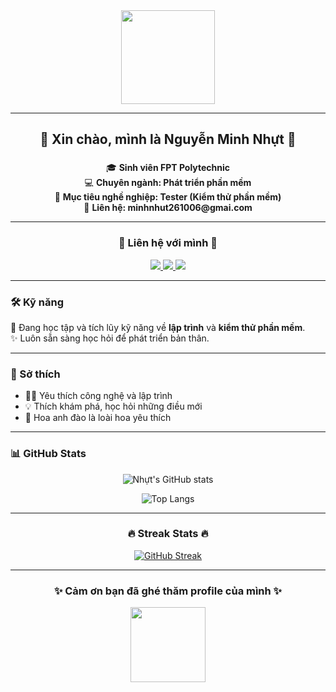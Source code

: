 <div align="center">
  <img src="https://media.giphy.com/media/M9gbBd9nbDrOTu1Mqx/giphy.gif" height="150" />
</div>

---

<h2 align="center">🌸 Xin chào, mình là Nguyễn Minh Nhựt 🌸</h2>

###

<p align="center">
🎓 <b>Sinh viên FPT Polytechnic</b><br>
💻 <b>Chuyên ngành: Phát triển phần mềm</b><br>
🎯 <b>Mục tiêu nghề nghiệp: Tester (Kiểm thử phần mềm)</b><br>
📧 <b>Liên hệ: minhnhut261006@gmai.com</b>
</p>

---

<h3 align="center">🌸 Liên hệ với mình 🌸</h3>

<div align="center">
  <a href="mailto:minhnhut261006@gmai.com">
    <img src="https://img.shields.io/badge/Gmail-D14836?style=for-the-badge&logo=gmail&logoColor=white" />
  </a>
  <a href="https://www.linkedin.com/" target="_blank">
    <img src="https://img.shields.io/badge/LinkedIn-0077B5?style=for-the-badge&logo=linkedin&logoColor=white" />
  </a>
  <a href="https://www.facebook.com/" target="_blank">
    <img src="https://img.shields.io/badge/Facebook-1877F2?style=for-the-badge&logo=facebook&logoColor=white" />
  </a>
</div>

---

<h3 align="left">🛠️ Kỹ năng</h3>

<p align="left">
🌱 Đang học tập và tích lũy kỹ năng về <b>lập trình</b> và <b>kiểm thử phần mềm</b>.<br>
✨ Luôn sẵn sàng học hỏi để phát triển bản thân.<br>
</p>

---

<h3 align="left">🌸 Sở thích</h3>

* 👩‍💻 Yêu thích công nghệ và lập trình
* 💡 Thích khám phá, học hỏi những điều mới
* 🌸 Hoa anh đào là loài hoa yêu thích

---

<h3 align="left">📊 GitHub Stats</h3>

<div align="center">

![Nhựt's GitHub stats](https://github-readme-stats.vercel.app/api?username=nhutdady\&show_icons=true\&theme=sakura\&hide_border=true\&border_radius=20)

![Top Langs](https://github-readme-stats.vercel.app/api/top-langs/?username=nhutdady\&layout=compact\&theme=sakura\&hide_border=true\&border_radius=20)

</div>

---

<h3 align="center">🔥 Streak Stats 🔥</h3>

<div align="center">

[![GitHub Streak](https://github-readme-streak-stats.herokuapp.com?user=nhutdady\&theme=sakura\&hide_border=true\&border_radius=20)](https://git.io/streak-stats)

</div>

---

<h3 align="center">✨ Cảm ơn bạn đã ghé thăm profile của mình ✨</h3>

<p align="center">
  <img src="https://media.tenor.com/4C3jG9DNK9sAAAAi/cherry-blossom.gif" height="120"/>
</p>
